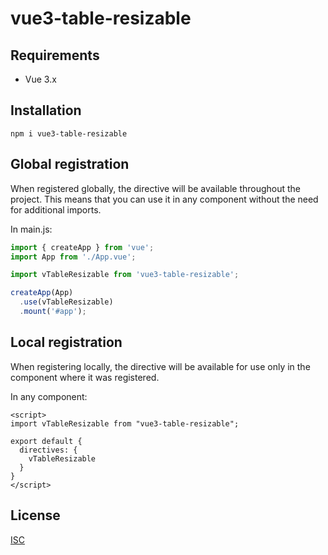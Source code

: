 # vue3-table-resizable

## Requirements

- Vue 3.x

## Installation

```
npm i vue3-table-resizable
```

## Global registration

When registered globally, the directive will be available throughout the project. This means that you can use it in any component without the need for additional imports.

In main.js:
```js
import { createApp } from 'vue';
import App from './App.vue';

import vTableResizable from 'vue3-table-resizable';

createApp(App)
  .use(vTableResizable)
  .mount('#app');
```

## Local registration

When registering locally, the directive will be available for use only in the component where it was registered.

In any component:
```vue
<script>
import vTableResizable from "vue3-table-resizable";

export default {
  directives: {
    vTableResizable
  }
}
</script>
```
## License

[ISC](https://github.com/denisoed/vue3-table-resizable/blob/main/LICENSE)
